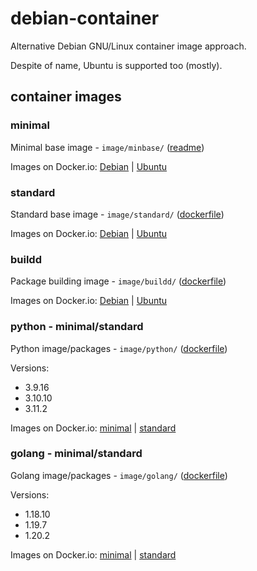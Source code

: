 # debian-container

Alternative Debian GNU/Linux container image approach.

Despite of name, Ubuntu is supported too (mostly).

## container images

### minimal

Minimal base image - `image/minbase/` ([readme](image/minbase/README.md))

Images on Docker.io:
[Debian](https://hub.docker.com/r/rockdrilla/debian-min/tags)
|
[Ubuntu](https://hub.docker.com/r/rockdrilla/ubuntu-min/tags)

### standard

Standard base image - `image/standard/` ([dockerfile](image/standard/Dockerfile))

Images on Docker.io:
[Debian](https://hub.docker.com/r/rockdrilla/debian/tags)
|
[Ubuntu](https://hub.docker.com/r/rockdrilla/ubuntu/tags)

### buildd

Package building image - `image/buildd/` ([dockerfile](image/buildd/Dockerfile))

Images on Docker.io:
[Debian](https://hub.docker.com/r/rockdrilla/debian-buildd/tags)
|
[Ubuntu](https://hub.docker.com/r/rockdrilla/ubuntu-buildd/tags)

### python - minimal/standard

Python image/packages - `image/python/` ([dockerfile](image/python/Dockerfile))

Versions:

- 3.9.16
- 3.10.10
- 3.11.2

Images on Docker.io:
[minimal](https://hub.docker.com/r/rockdrilla/python-min/tags)
|
[standard](https://hub.docker.com/r/rockdrilla/python/tags)

### golang - minimal/standard

Golang image/packages - `image/golang/` ([dockerfile](image/golang/Dockerfile))

Versions:

- 1.18.10
- 1.19.7
- 1.20.2

Images on Docker.io:
[minimal](https://hub.docker.com/r/rockdrilla/golang-min/tags)
|
[standard](https://hub.docker.com/r/rockdrilla/golang/tags)
